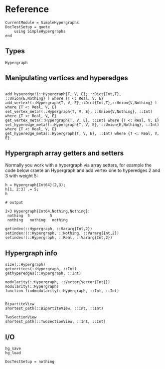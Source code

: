 Reference
=========

```@meta
CurrentModule = SimpleHypergraphs
DocTestSetup = quote
    using SimpleHypergraphs
end
```

Types
-----

```@docs
Hypergraph
```

Manipulating vertices and hyperedges
------------------------------------
```@docs

add_hyperedge!(::Hypergraph{T, V, E}; ::Dict{Int,T}, ::Union{E,Nothing} ) where {T <: Real, V, E}
add_vertex!(::Hypergraph{T, V, E};::Dict{Int,T},::Union{V,Nothing} ) where {T <: Real, V, E}
set_vertex_meta!(::Hypergraph{T, V, E}, ::Union{V,Nothing}, ::Int) where {T <: Real, V, E}
get_vertex_meta(::Hypergraph{T, V, E}, ::Int) where {T <: Real, V, E}
set_hyperedge_meta!(::Hypergraph{T, V, E}, ::Union{E,Nothing}, ::Int) where {T <: Real, V, E}
get_hyperedge_meta(::Hypergraph{T, V, E}, ::Int) where {T <: Real, V, E}
```

Hypergraph array getters and setters
------------------------------------

Normally you work with a hypergraph via array setters, for example the code below craete an Hypergraph and add vertex one to hyperedges 2 and 3 with weight 5:
```jldoctest
h = Hypergraph{Int64}(2,3);
h[1, 2:3] .= 5;  
h

# output

2×3 Hypergraph{Int64,Nothing,Nothing}:
 nothing  5         5
 nothing   nothing   nothing
```

```@docs
getindex(::Hypergraph, ::Vararg{Int,2})
setindex!(::Hypergraph, ::Nothing, ::Vararg{Int,2})
setindex!(::Hypergraph, ::Real, ::Vararg{Int,2})
```

Hypergraph info
---------------
```@docs
size(::Hypergraph)
getvertices(::Hypergraph, ::Int)
gethyperedges(::Hypergraph, ::Int)

modularity(::Hypergraph, ::Vector{Vector{Int}})
modularity(::Hypergraph)
function findmodularity(::Hypergraph, ::Int, ::Int)


BipartiteView
shortest_path(::BipartiteView, ::Int, ::Int)

TwoSectionView
shortest_path(::TwoSectionView, ::Int, ::Int)
```

I/O
---
```@docs
hg_save
hg_load
```

```@meta
DocTestSetup = nothing
```
